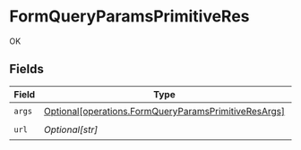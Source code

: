 # FormQueryParamsPrimitiveRes

OK


## Fields

| Field                                                                                                                  | Type                                                                                                                   | Required                                                                                                               | Description                                                                                                            |
| ---------------------------------------------------------------------------------------------------------------------- | ---------------------------------------------------------------------------------------------------------------------- | ---------------------------------------------------------------------------------------------------------------------- | ---------------------------------------------------------------------------------------------------------------------- |
| `args`                                                                                                                 | [Optional[operations.FormQueryParamsPrimitiveResArgs]](undefined/models/operations/formqueryparamsprimitiveresargs.md) | :heavy_check_mark:                                                                                                     | N/A                                                                                                                    |
| `url`                                                                                                                  | *Optional[str]*                                                                                                        | :heavy_check_mark:                                                                                                     | N/A                                                                                                                    |